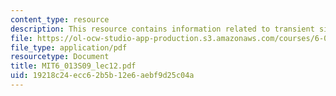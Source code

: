 ```yaml
---
content_type: resource
description: This resource contains information related to transient signals in computers.
file: https://ol-ocw-studio-app-production.s3.amazonaws.com/courses/6-013-electromagnetics-and-applications-spring-2009/19218c24ecc62b5b12e6aebf9d25c04a_MIT6_013S09_lec12.pdf
file_type: application/pdf
resourcetype: Document
title: MIT6_013S09_lec12.pdf
uid: 19218c24-ecc6-2b5b-12e6-aebf9d25c04a
---
```

